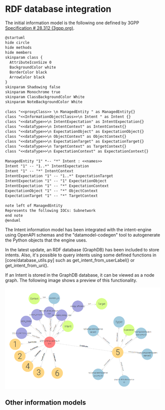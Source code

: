 <!-- # © 2024 Telefónica Innovación Digital

# Licensed under the Apache License, Version 2.0 (the "License");
# you may not use this file except in compliance with the License.
# You may obtain a copy of the License at

#     http://www.apache.org/licenses/LICENSE-2.0

# Unless required by applicable law or agreed to in writing, software
# distributed under the License is distributed on an "AS IS" BASIS,
# WITHOUT WARRANTIES OR CONDITIONS OF ANY KIND, either express or implied.
# See the License for the specific language governing permissions and
# limitations under the License. -->
# RDF database integration

The initial information model is the following one defined by 3GPP [Specification # 28.312 (3gpp.org)](https://portal.3gpp.org/desktopmodules/Specifications/SpecificationDetails.aspx?specificationId=3554). 

```plantuml
@startuml 
hide circle 
hide methods 
hide members 
skinparam class { 
  AttributeIconSize 0 
  BackgroundColor white 
  BorderColor black 
  ArrowColor black 
} 
skinparam Shadowing false 
skinparam Monochrome true 
skinparam ClassBackgroundColor White 
skinparam NoteBackgroundColor White 

class "<<proxyClass>> \n ManagedEntity " as ManagedEntity{} 
class "<<InformationObjectClass>>\n Intent " as Intent {} 
class "<<dataType>>\n IntentExpectation" as IntentExpectation{} 
class "<<dataType>>\n IntentContext" as IntentContext{} 
class "<<dataType>>\n ExpectationObject" as ExpectationObject{} 
class "<<dataType>>\n ObjectContext" as ObjectContext{} 
class "<<dataType>>\n ExpectationTarget" as ExpectationTarget{} 
class "<<dataType>>\n TargetContext" as TargetContext{} 
class "<<dataType>>\n ExpectationContext" as ExpectationContext{}

ManagedEntity "1" *-- "*" Intent : <<names>> 
Intent "1" -- "1..*" IntentExpectation 
Intent "1" -- "*" IntentContext 
IntentExpectation "1" -- "1..*" ExpectationTarget 
IntentExpectation "1" -- "1" ExpectationObject 
IntentExpectation "1" -- "*" ExpectationContext 
ExpectationObject "1" -- "*" ObjectContext 
ExpectationTarget "1" -- "*" TargetContext 

note left of ManagedEntity 
Represents the following IOCs: Subnetwork 
end note
@enduml
```

The Intent information model has been integrated with the intent-engine using OpenAPI schemas and the "datamodel-codegen" tool to autogenerate the Python objects that the engine uses.

In the latest update, an RDF database (GraphDB) has been included to store intents. Also, it's possible to query intents using some defined functions in [core/database_utils.py] such as get_intent_from_userLabel() or get_intent_from_uri().

If an Intent is stored in the GraphDB database, it can be viewed as a node graph. The following image shows a preview of this functionality.

![Graph preview](attached/graph_preview.png)

## Other information models

